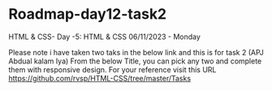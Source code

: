 # Roadmap-day12-task2

HTML & CSS- Day -5: HTML & CSS
06/11/2023 - Monday

Please note i have taken two taks in the below link and this is for task 2 (APJ Abdual kalam Iya)
From the below Title, you can pick any two and complete them with responsive design. For your reference visit this URL https://github.com/rvsp/HTML-CSS/tree/master/Tasks
